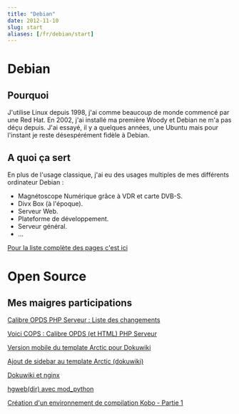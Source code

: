 ```yaml
---
title: "Debian"
date: 2012-11-10
slug: start
aliases: [/fr/debian/start]
---
```

# Debian

## Pourquoi
J'utilise Linux depuis 1998, j'ai comme beaucoup de monde commencé par une Red Hat. En 2002, j'ai installé ma première Woody et Debian ne m'a pas déçu depuis. J'ai essayé, il y a quelques années, une Ubuntu mais pour l'instant je reste désespérément fidèle à Debian.

## A quoi ça sert

En plus de l'usage classique, j'ai eu des usages multiples de mes différents ordinateur Debian :

* Magnétoscope Numérique grâce à VDR et carte DVB-S.
* Divx Box (à l'époque).
* Serveur Web.
* Plateforme de développement.
* Serveur général.
*	...

[Pour la liste complète des pages c'est ici](/fr/projects/debian)

# Open Source

## Mes maigres participations

[Calibre OPDS PHP Serveur : Liste des changements](/fr/oss/calibre-opds-php-server-changelog)

[Voici COPS : Calibre OPDS (et HTML) PHP Serveur](/fr/oss/calibre-opds-php-server)

[Version mobile du template Arctic pour Dokuwiki](/fr/oss/dokuwiki-arctic-mobile)

[Ajout de sidebar au template Arctic (dokuwiki)](/fr/oss/dokuwiki-arctic-sidebar)

[Dokuwiki et nginx](/fr/oss/dokuwiki-nginx-config)

[hgweb(dir) avec mod_python](/fr/oss/hgweb-mod_python)

[Création d'un environnement de compilation Kobo - Partie 1](/fr/oss/kobo-build-environment-1)


